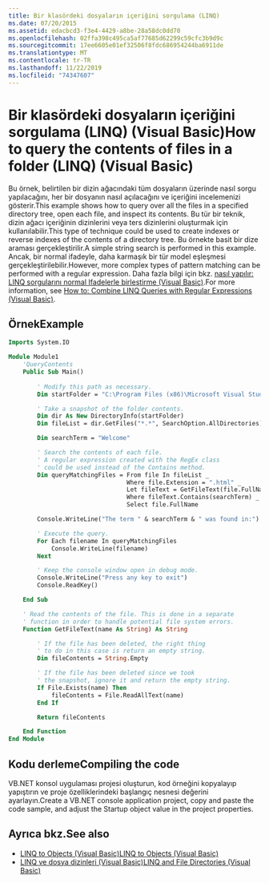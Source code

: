 ```yaml
---
title: Bir klasördeki dosyaların içeriğini sorgulama (LINQ)
ms.date: 07/20/2015
ms.assetid: edacbcd3-f3e4-4429-a8be-28a58dc0dd70
ms.openlocfilehash: 02ffa398c495ca5af77685d62299c59cfc3b9d9c
ms.sourcegitcommit: 17ee6605e01ef32506f8fdc686954244ba6911de
ms.translationtype: MT
ms.contentlocale: tr-TR
ms.lasthandoff: 11/22/2019
ms.locfileid: "74347607"
---
```

# <a name="how-to-query-the-contents-of-files-in-a-folder-linq-visual-basic"></a><span data-ttu-id="4698e-102">Bir klasördeki dosyaların içeriğini sorgulama (LINQ) (Visual Basic)</span><span class="sxs-lookup"><span data-stu-id="4698e-102">How to query the contents of files in a folder (LINQ) (Visual Basic)</span></span>

<span data-ttu-id="4698e-103">Bu örnek, belirtilen bir dizin ağacındaki tüm dosyaların üzerinde nasıl sorgu yapılacağını, her bir dosyanın nasıl açılacağını ve içeriğini incelemenizi gösterir.</span><span class="sxs-lookup"><span data-stu-id="4698e-103">This example shows how to query over all the files in a specified directory tree, open each file, and inspect its contents.</span></span> <span data-ttu-id="4698e-104">Bu tür bir teknik, dizin ağacı içeriğinin dizinlerini veya ters dizinlerini oluşturmak için kullanılabilir.</span><span class="sxs-lookup"><span data-stu-id="4698e-104">This type of technique could be used to create indexes or reverse indexes of the contents of a directory tree.</span></span> <span data-ttu-id="4698e-105">Bu örnekte basit bir dize araması gerçekleştirilir.</span><span class="sxs-lookup"><span data-stu-id="4698e-105">A simple string search is performed in this example.</span></span> <span data-ttu-id="4698e-106">Ancak, bir normal ifadeyle, daha karmaşık bir tür model eşleşmesi gerçekleştirilebilir.</span><span class="sxs-lookup"><span data-stu-id="4698e-106">However, more complex types of pattern matching can be performed with a regular expression.</span></span> <span data-ttu-id="4698e-107">Daha fazla bilgi için bkz. [nasıl yapılır: LINQ sorgularını normal Ifadelerle birleştirme (Visual Basic)](how-to-combine-linq-queries-with-regular-expressions.md).</span><span class="sxs-lookup"><span data-stu-id="4698e-107">For more information, see [How to: Combine LINQ Queries with Regular Expressions (Visual Basic)](how-to-combine-linq-queries-with-regular-expressions.md).</span></span>  
  
## <a name="example"></a><span data-ttu-id="4698e-108">Örnek</span><span class="sxs-lookup"><span data-stu-id="4698e-108">Example</span></span>  
  
```vb
Imports System.IO

Module Module1  
    'QueryContents  
    Public Sub Main()  
  
        ' Modify this path as necessary.  
        Dim startFolder = "C:\Program Files (x86)\Microsoft Visual Studio 14.0"  

        ' Take a snapshot of the folder contents.
        Dim dir As New DirectoryInfo(startFolder)
        Dim fileList = dir.GetFiles("*.*", SearchOption.AllDirectories)

        Dim searchTerm = "Welcome"

        ' Search the contents of each file.
        ' A regular expression created with the RegEx class
        ' could be used instead of the Contains method.
        Dim queryMatchingFiles = From file In fileList _
                                 Where file.Extension = ".html" _
                                 Let fileText = GetFileText(file.FullName) _
                                 Where fileText.Contains(searchTerm) _
                                 Select file.FullName

        Console.WriteLine("The term " & searchTerm & " was found in:")

        ' Execute the query.
        For Each filename In queryMatchingFiles
            Console.WriteLine(filename)
        Next

        ' Keep the console window open in debug mode.
        Console.WriteLine("Press any key to exit")
        Console.ReadKey()

    End Sub

    ' Read the contents of the file. This is done in a separate
    ' function in order to handle potential file system errors.
    Function GetFileText(name As String) As String

        ' If the file has been deleted, the right thing
        ' to do in this case is return an empty string.
        Dim fileContents = String.Empty

        ' If the file has been deleted since we took
        ' the snapshot, ignore it and return the empty string.
        If File.Exists(name) Then
            fileContents = File.ReadAllText(name)
        End If

        Return fileContents

    End Function
End Module
```

## <a name="compiling-the-code"></a><span data-ttu-id="4698e-109">Kodu derleme</span><span class="sxs-lookup"><span data-stu-id="4698e-109">Compiling the code</span></span>

<span data-ttu-id="4698e-110">VB.NET konsol uygulaması projesi oluşturun, kod örneğini kopyalayıp yapıştırın ve proje özelliklerindeki başlangıç nesnesi değerini ayarlayın.</span><span class="sxs-lookup"><span data-stu-id="4698e-110">Create a VB.NET console application project, copy and paste the code sample, and adjust the Startup object value in the project properties.</span></span>

## <a name="see-also"></a><span data-ttu-id="4698e-111">Ayrıca bkz.</span><span class="sxs-lookup"><span data-stu-id="4698e-111">See also</span></span>

- [<span data-ttu-id="4698e-112">LINQ to Objects (Visual Basic)</span><span class="sxs-lookup"><span data-stu-id="4698e-112">LINQ to Objects (Visual Basic)</span></span>](linq-to-objects.md)
- [<span data-ttu-id="4698e-113">LINQ ve dosya dizinleri (Visual Basic)</span><span class="sxs-lookup"><span data-stu-id="4698e-113">LINQ and File Directories (Visual Basic)</span></span>](linq-and-file-directories.md)
